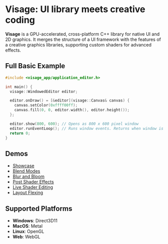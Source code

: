 # Visage: UI library meets creative coding

**Visage** is a GPU-accelerated, cross-platform C++ library for native UI and 2D graphics. It merges the structure of a UI framework with the features of a creative graphics libraries, supporting custom shaders for advanced effects.

## Full Basic Example
```cpp
#include <visage_app/application_editor.h>

int main() {
  visage::WindowedEditor editor;

  editor.onDraw() = [&editor](visage::Canvas& canvas) {
    canvas.setColor(0xffff00ff);
    canvas.fill(0, 0, editor.width(), editor.height());
  };

  editor.show(800, 600); // Opens as 800 x 600 pixel window
  editor.runEventLoop(); // Runs window events. Returns when window is closed.
  return 0;
}
```

## Demos
- [Showcase](https://visage.dev/examples/Showcase/)
- [Blend Modes](https://visage.dev/examples/BlendModes/)
- [Blur and Bloom](https://visage.dev/examples/BlurAndBloom/)
- [Post Shader Effects](https://visage.dev/examples/PostEffects/)
- [Live Shader Editing](https://visage.dev/examples/LiveShaderEditing/)
- [Layout Flexing](https://visage.dev/examples/Layout/)

## Supported Platforms
- **Windows**: Direct3D11
- **MacOS**: Metal  
- **Linux**: OpenGL
- **Web**: WebGL  
